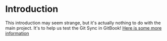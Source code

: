 # Introduction

This introduction may seem strange, but it's actually nothing to do with the main project. It's to help us test the Git Sync in GitBook! [Here is some more information](more_info.md)

